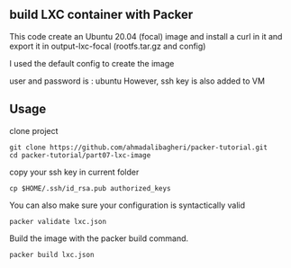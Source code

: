 ## build LXC container with Packer

This code create an Ubuntu 20.04 (focal) image and install a curl in it and export it in output-lxc-focal (rootfs.tar.gz and config)

I used the default config to create the image

user and password is : ubuntu
However, ssh key is also added to VM
## Usage
clone project
```shell
git clone https://github.com/ahmadalibagheri/packer-tutorial.git
cd packer-tutorial/part07-lxc-image
```
copy your ssh key in current folder

```shell
cp $HOME/.ssh/id_rsa.pub authorized_keys
```

You can also make sure your configuration is syntactically valid 

```shell
packer validate lxc.json
```

Build the image with the packer build command.

```shell
packer build lxc.json
```
